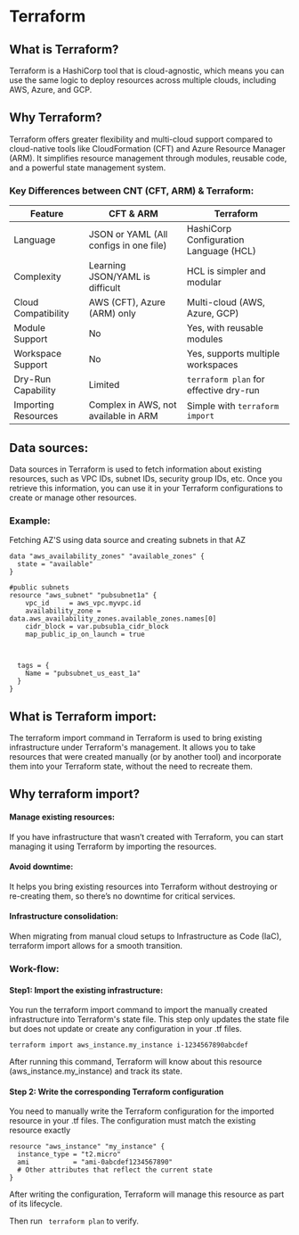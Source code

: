 #                                                                                  Terraform

## What is Terraform?

Terraform is a HashiCorp tool that is cloud-agnostic, which means you can use the same logic to deploy resources across multiple clouds, including AWS, Azure, and GCP.

## Why Terraform?

Terraform offers greater flexibility and multi-cloud support compared to cloud-native tools like CloudFormation (CFT) and Azure Resource Manager (ARM). It simplifies resource management through modules, reusable code, and a powerful state management system.

### Key Differences between CNT (CFT, ARM) & Terraform:

| Feature                          | CFT & ARM                           | Terraform                      |
|-----------------------------------|--------------------------------------|---------------------------------|
| Language                          | JSON or YAML (All configs in one file) | HashiCorp Configuration Language (HCL) |
| Complexity                        | Learning JSON/YAML is difficult       | HCL is simpler and modular     |
| Cloud Compatibility               | AWS (CFT), Azure (ARM) only          | Multi-cloud (AWS, Azure, GCP)  |
| Module Support                    | No                                  | Yes, with reusable modules     |
| Workspace Support                 | No                                  | Yes, supports multiple workspaces |
| Dry-Run Capability                | Limited                             | `terraform plan` for effective dry-run |
| Importing Resources               | Complex in AWS, not available in ARM | Simple with `terraform import` |

## Data sources:

Data sources in Terraform is used to fetch information about existing resources, such as VPC IDs, subnet IDs, security group IDs, etc. Once you retrieve this information, you can use it in your Terraform configurations to create or manage other resources.

### Example:
Fetching AZ'S using data source and creating subnets in that AZ
``` 
data "aws_availability_zones" "available_zones" {
  state = "available"
}

#public subnets 
resource "aws_subnet" "pubsubnet1a" {
    vpc_id     = aws_vpc.myvpc.id
    availability_zone = data.aws_availability_zones.available_zones.names[0]
    cidr_block = var.pubsub1a_cidr_block
    map_public_ip_on_launch = true



  tags = {
    Name = "pubsubnet_us_east_1a"
  }
}
```
## What is Terraform import:

The terraform import command in Terraform is used to bring existing infrastructure under Terraform's management. It allows you to take resources that were created manually (or by another tool) and incorporate them into your Terraform state, without the need to recreate them.

## Why  terraform import?

#### Manage existing resources: 
If you have infrastructure that wasn’t created with Terraform, you can start managing it using Terraform by importing the resources.
#### Avoid downtime:
It helps you bring existing resources into Terraform without destroying or re-creating them, so there’s no downtime for critical services.
#### Infrastructure consolidation:
When migrating from manual cloud setups to Infrastructure as Code (IaC), terraform import allows for a smooth transition.

 ### Work-flow:

#### Step1:   Import the existing infrastructure:

You run the terraform import command to import the manually created infrastructure into Terraform's state file. This step only updates the state file but does not update or create any configuration in your .tf files.

```
terraform import aws_instance.my_instance i-1234567890abcdef
```
After running this command, Terraform will know about this resource (aws_instance.my_instance) and track its state.

#### Step 2:  Write the corresponding Terraform configuration

You need to manually write the Terraform configuration for the imported resource in your .tf files. The configuration must match the existing resource exactly

```
resource "aws_instance" "my_instance" {
  instance_type = "t2.micro"
  ami           = "ami-0abcdef1234567890"
  # Other attributes that reflect the current state
}
```
After writing the configuration, Terraform will manage this resource as part of its lifecycle.

Then run ``` terraform plan```  to verify.


